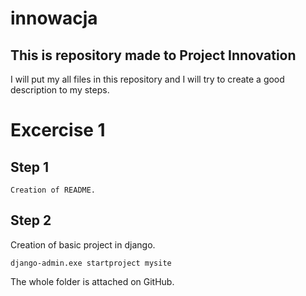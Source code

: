 # innowacja
## This is repository made to Project Innovation
I will put my all files in this repository and I will try to create a good description to my steps.

# Excercise 1
## Step 1

```
Creation of README.
```
## Step 2

Creation of basic project in django.

```
django-admin.exe startproject mysite
```
The whole folder is attached on GitHub.
